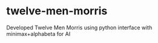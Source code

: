 # twelve-men-morris

Developed Twelve Men Morris using python interface with minimax+alphabeta for AI
